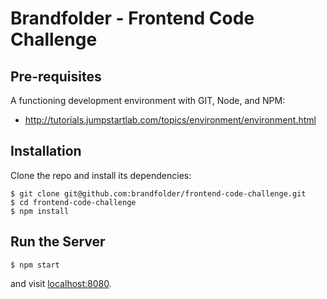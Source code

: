 # Brandfolder - Frontend Code Challenge

## Pre-requisites
A functioning development environment with GIT, Node, and NPM:
* http://tutorials.jumpstartlab.com/topics/environment/environment.html

## Installation
Clone the repo and install its dependencies:
```
$ git clone git@github.com:brandfolder/frontend-code-challenge.git
$ cd frontend-code-challenge
$ npm install
```

## Run the Server
```
$ npm start
```

and visit [localhost:8080](localhost:8080).
